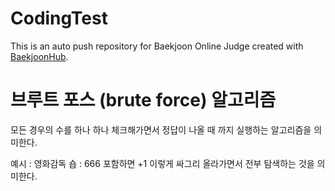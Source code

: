 # CodingTest
This is an auto push repository for Baekjoon Online Judge created with [BaekjoonHub](https://github.com/BaekjoonHub/BaekjoonHub).

# 브루트 포스 (brute force) 알고리즘
모든 경우의 수를 하나 하나 체크해가면서 정답이 나올 때 까지 실행하는 알고리즘을 의미한다.

예시 : 영화감독 숍 : 666 포함하면 +1 이렇게 싸그리 올라가면서 전부 탐색하는 것을 의미한다.
